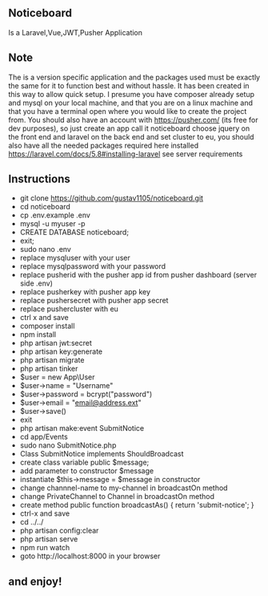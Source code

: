 ## Noticeboard

Is a Laravel,Vue,JWT,Pusher Application

## Note

The is a version specific application and the packages used must be exactly the same for it to function best and without hassle. It has been created in this way to allow quick setup.
I presume you have composer already setup and mysql on your local machine, and that you are on a linux machine and that you have a terminal open where you would like to create the project from.
You should also have an account with https://pusher.com/ (its free for dev purposes), so just create an app call it noticeboard choose jquery on the front end and laravel on the back end and
set cluster to eu, you should also have all the needed packages required here installed https://laravel.com/docs/5.8#installing-laravel see server requirements

## Instructions

* git clone https://github.com/gustav1105/noticeboard.git
* cd noticeboard
* cp .env.example .env
* mysql -u myuser -p
* CREATE DATABASE noticeboard;
* exit;
* sudo nano .env
* replace mysqluser with your user
* replace mysqlpassword with your password
* replace pusherid with the pusher app id from pusher dashboard (server side .env)
* replace pusherkey with pusher app key
* replace pushersecret with pusher app secret
* replace pushercluster with eu
* ctrl x and save
* composer install
* npm install
* php artisan jwt:secret
* php artisan key:generate
* php artisan migrate
* php artisan tinker
* $user = new App\User
* $user->name = "Username"
* $user->password = bcrypt("password")
* $user->email = "email@address.ext"
* $user->save()
* exit
* php artisan make:event SubmitNotice
* cd app/Events
* sudo nano SubmitNotice.php
* Class SubmitNotice implements ShouldBroadcast
* create class variable public $message;
* add parameter to constructor $message
* instantiate $this->message = $message in constructor
* change channnel-name to my-channel in broadcastOn method
* change PrivateChannel to Channel in broadcastOn method
* create method public function broadcastAs() { return 'submit-notice'; }
* ctrl-x and save
* cd ../../
* php artisan config:clear
* php artisan serve
* npm run watch
* goto http://localhost:8000 in your browser

## and enjoy!
